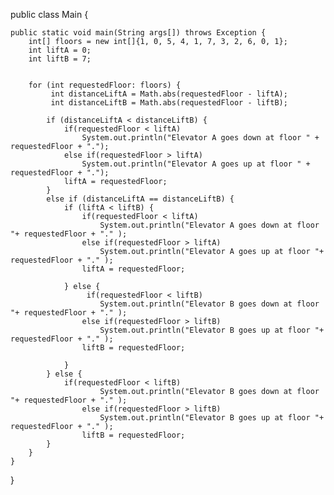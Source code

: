 public class Main {

    public static void main(String args[]) throws Exception {
        int[] floors = new int[]{1, 0, 5, 4, 1, 7, 3, 2, 6, 0, 1};
        int liftA = 0;
        int liftB = 7;
  

        for (int requestedFloor: floors) {
             int distanceLiftA = Math.abs(requestedFloor - liftA);
             int distanceLiftB = Math.abs(requestedFloor - liftB);

            if (distanceLiftA < distanceLiftB) {
                if(requestedFloor < liftA)
                    System.out.println("Elevator A goes down at floor " + requestedFloor + ".");
                else if(requestedFloor > liftA)
                    System.out.println("Elevator A goes up at floor " + requestedFloor + ".");
                liftA = requestedFloor;
            }
            else if (distanceLiftA == distanceLiftB) {
                if (liftA < liftB) {
                    if(requestedFloor < liftA)
                        System.out.println("Elevator A goes down at floor "+ requestedFloor + "." );
                    else if(requestedFloor > liftA)
                        System.out.println("Elevator A goes up at floor "+ requestedFloor + "." );
                    liftA = requestedFloor;
                    
                } else {
                     if(requestedFloor < liftB)
                        System.out.println("Elevator B goes down at floor "+ requestedFloor + "." );
                    else if(requestedFloor > liftB)
                        System.out.println("Elevator B goes up at floor "+ requestedFloor + "." );
                    liftB = requestedFloor;
                    
                }
            } else {
                if(requestedFloor < liftB)
                        System.out.println("Elevator B goes down at floor "+ requestedFloor + "." );
                    else if(requestedFloor > liftB)
                        System.out.println("Elevator B goes up at floor "+ requestedFloor + "." );
                    liftB = requestedFloor;
            }
        }
    }
}

